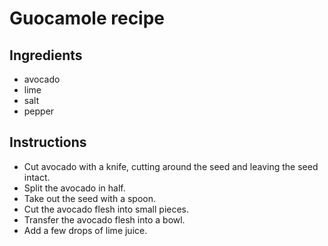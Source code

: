 # Guocamole recipe

## Ingredients

- avocado
- lime
- salt
- pepper

## Instructions

- Cut avocado with a knife, cutting around the seed and
  leaving the seed intact.
- Split the avocado in half.
- Take out the seed with a spoon.
- Cut the avocado flesh into small pieces.
- Transfer the avocado flesh into a bowl.
- Add a few drops of lime juice.
